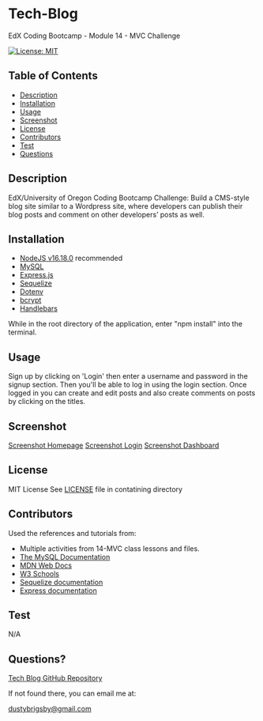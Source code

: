 # Tech-Blog

EdX Coding Bootcamp - Module 14 - MVC Challenge

[![License: MIT](https://img.shields.io/badge/License-MIT-yellow.svg)](https://opensource.org/licenses/MIT)

## Table of Contents

- [Description](#description)
- [Installation](#installation)
- [Usage](#usage)
- [Screenshot](#screenshot)
- [License](#license)
- [Contributors](#contributors)
- [Test](#test)
- [Questions](#questions)

<a name="description"></a>

## Description

EdX/University of Oregon Coding Bootcamp Challenge:
Build a CMS-style blog site similar to a Wordpress site, where developers can publish their blog posts and comment on other developers’ posts as well.

<a name="installation"></a>

## Installation

- [NodeJS v16.18.0](https://nodejs.org/dist/v16.18.0/node-v16.18.0-x64.msi) recommended
- [MySQL](https://dev.mysql.com/)
- [Express.js](https://expressjs.com/en/4x/api.html)
- [Sequelize](https://sequelize.org/)
- [Dotenv](https://www.npmjs.com/package/dotenv)
- [bcrypt](https://www.npmjs.com/package/bcrypt)
- [Handlebars](https://handlebarsjs.com/)

While in the root directory of the application, enter "npm install" into the terminal.

<a name="usage"></a>

## Usage

Sign up by clicking on 'Login' then enter a username and password in the signup section. Then you'll be able to log in using the login section.
Once logged in you can create and edit posts and also create comments on posts by clicking on the titles.

<a name="screenshot"></a>

## Screenshot

[Screenshot Homepage](./assets/images/ss-1.png)
[Screenshot Login](./assets/images/ss-2.png)
[Screenshot Dashboard](./assets/images/ss-3.png)

<a name="license"></a>

## License

MIT License
See [LICENSE](/LICENSE) file in contatining directory

<a name="contributors"></a>

## Contributors

Used the references and tutorials from:

- Multiple activities from 14-MVC class lessons and files.
- [The MySQL Documentation](https://dev.mysql.com/doc/)
- [MDN Web Docs](https://developer.mozilla.org/en-US/docs/Web/JavaScript)
- [W3 Schools](https://www.w3schools.com/mysql/default.asp)
- [Sequelize documentation](https://sequelize.org/docs/v6/)
- [Express documentation](https://expressjs.com/en/4x/api.html)

<a name="test"></a>

## Test

N/A

<a name="questions"></a>

## Questions?

[Tech Blog GitHub Repository](https://github.com/dustybrigsby/Tech-Blog)

If not found there, you can email me at:

[dustybrigsby@gmail.com](mailto:dustybrigsby@gmail.com)

